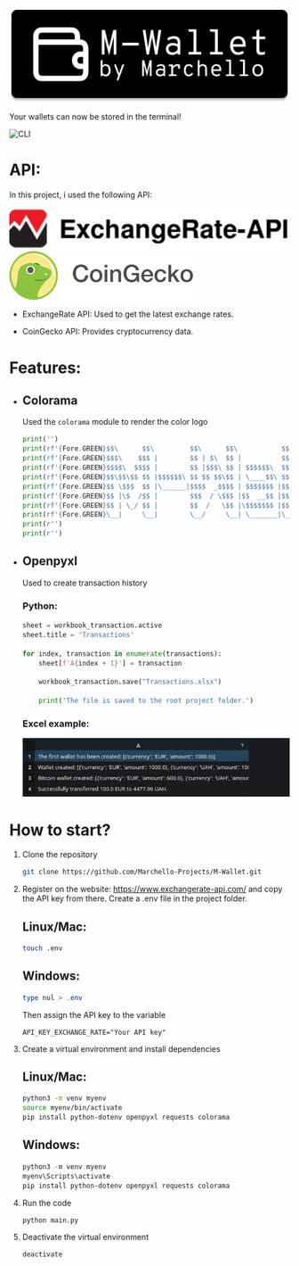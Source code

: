 ![Logo (10)](./elements/images/Logo(1).png)

Your wallets can now be stored in the terminal!

![CLI](./elements/gif/2025-03-10-20-03-10.gif)

# API:
In this project, i used the following API:

![ExchangeRate-API](./elements/images/exchange_rate%201.png) 
![CoinGecko](./elements/images/coingecko-black-4046295613%201.png)

* ExchangeRate API: Used to get the latest exchange rates.

* CoinGecko API: Provides cryptocurrency data.

# Features:
*  ## Colorama
    Used the `colorama` module to render the color logo

    ```python
    print('')
    print(rf'{Fore.GREEN}$$\      $$\         $$\      $$\           $$\ $$\            $$\     {Style.RESET_ALL}')
    print(rf'{Fore.GREEN}$$$\    $$$ |        $$ | $\  $$ |          $$ |$$ |           $$ |    {Style.RESET_ALL}')
    print(rf'{Fore.GREEN}$$$$\  $$$$ |        $$ |$$$\ $$ | $$$$$$\  $$ |$$ | $$$$$$\ $$$$$$\   {Style.RESET_ALL}')
    print(rf'{Fore.GREEN}$$\$$\$$ $$ |$$$$$$\ $$ $$ $$\$$ | \____$$\ $$ |$$ |$$  __$$\\_$$  _|  {Style.RESET_ALL}')
    print(rf'{Fore.GREEN}$$ \$$$  $$ |\______|$$$$  _$$$$ | $$$$$$$ |$$ |$$ |$$$$$$$$ | $$ |    {Style.RESET_ALL}')
    print(rf'{Fore.GREEN}$$ |\$  /$$ |        $$$  / \$$$ |$$  __$$ |$$ |$$ |$$   ____| $$ |$$\ {Style.RESET_ALL}')
    print(rf'{Fore.GREEN}$$ | \_/ $$ |        $$  /   \$$ |\$$$$$$$ |$$ |$$ |\$$$$$$$  \$$$$  | {Style.RESET_ALL}')
    print(rf'{Fore.GREEN}\__|     \__|        \__/     \__| \_______|\__|\__| \_______| \____/  {Style.RESET_ALL}')
    print(r'')
    print(r'')

    ```
*  ## Openpyxl
    Used to create transaction history

    ### Python: 
    ```python
    sheet = workbook_transaction.active
    sheet.title = 'Transactions'

    for index, transaction in enumerate(transactions):
        sheet[f'A{index + 1}'] = transaction

        workbook_transaction.save("Transactions.xlsx")

        print('The file is saved to the root project folder.')

    ```
    ### Excel example:
    ![Excel](./elements/images/Screenshot_20250310_205737.png)

# How to start?
1. Clone the repository
    ``` bash
    git clone https://github.com/Marchello-Projects/M-Wallet.git
    ```

2. Register on the website: https://www.exchangerate-api.com/ and copy the API key from there. Create a .env file in the project folder.

    ## Linux/Mac:
    ``` bash
    touch .env
    ```
    ## Windows:
    ``` powershell
    type nul > .env
    ```

    Then assign the API key to the variable
    ```
    API_KEY_EXCHANGE_RATE="Your API key"
    ```
3. Create a virtual environment and install dependencies
    ## Linux/Mac:
    ``` bash
    python3 -m venv myenv
    source myenv/bin/activate
    pip install python-dotenv openpyxl requests colorama
    ```
    ## Windows:
    ``` powershell
    python3 -m venv myenv
    myenv\Scripts\activate
    pip install python-dotenv openpyxl requests colorama
    ```

4. Run the code
    ```
    python main.py
    ```
5. Deactivate the virtual environment
    ``` 
    deactivate
    ```

